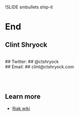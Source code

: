 !SLIDE smbullets ship-it 
# End #

## Clint Shryock 
<br />
## Twitter:
## @ctshryock
<br />
## Email:
## clint@ctshryock.com

<br /><br />

## Learn more

- [Riak wiki][1]


[1]: http://wiki.basho.com
